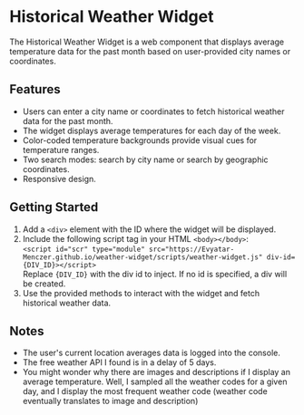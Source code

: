 # Historical Weather Widget

The Historical Weather Widget is a web component that displays average temperature data for the past month based on user-provided city names or coordinates.

## Features

- Users can enter a city name or coordinates to fetch historical weather data for the past month.
- The widget displays average temperatures for each day of the week.
- Color-coded temperature backgrounds provide visual cues for temperature ranges.
- Two search modes: search by city name or search by geographic coordinates.
- Responsive design.

## Getting Started

1. Add a `<div>` element with the ID where the widget will be displayed.
2. Include the following script tag in your HTML ```<body></body>```:  
   ```<script id="scr" type="module" src="https://Evyatar-Menczer.github.io/weather-widget/scripts/weather-widget.js" div-id={DIV_ID}></script>```  
  Replace ```{DIV_ID}``` with the div id to inject. If no id is specified, a div will be created.  
3. Use the provided methods to interact with the widget and fetch historical weather data.

## Notes
* The user's current location averages data is logged into the console.
* The free weather API I found is in a delay of 5 days.
* You might wonder why there are images and descriptions if I display an average temperature.
Well, I sampled all the weather codes for a given day, and I display the most frequent weather code (weather code eventually translates to image and description)





